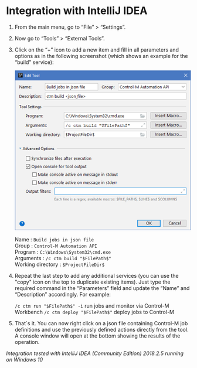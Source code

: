 # Integration with IntelliJ IDEA

1. From the main menu, go to “File” > “Settings”.

2. Now go to “Tools” > “External Tools”.

3. Click on the “+” icon to add a new item and fill in all parameters and options as in the following screenshot (which shows an example for the “build” service):

   ![IntelliJ IDEA > External Tools](/601-integration-with-ides-and-code-editors/images/intellij_ext_tools.png) 

   Name : ```Build jobs in json file```\
   Group : ```Control-M Automation API```\
   Program : ```C:\Windows\System32\cmd.exe```\
   Arguments : ```/c ctm build "$FilePath$"```\
   Working directory : ```$ProjectFileDir$```
   
4. Repeat the last step to add any additional services (you can use the "copy" icon on the top to duplicate existing items). Just type the required command in the “Parameters” field and update the “Name” and “Description” accordingly. For example:

   ```/c ctm run "$FilePath$" -i```   run jobs and monitor via Control-M Workbench
   ```/c ctm deploy "$FilePath$"```   deploy jobs to Control-M

5. That´s it. You can now right click on a json file containing Control-M job definitions and use the previously defined actions directly from the tool. A console window will open at the bottom showing the results of the operation.

*Integration tested with IntelliJ IDEA (Community Edition) 2018.2.5 running on Windows 10*
